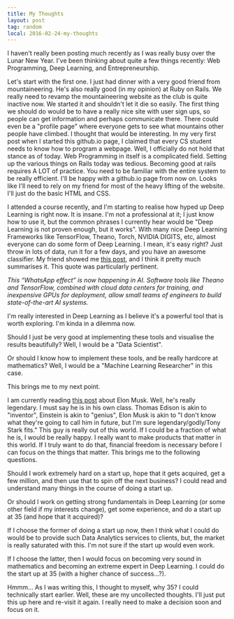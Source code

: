 ```yaml
---
title: My Thoughts
layout: post
tag: random
local: 2016-02-24-my-thoughts
---
```


I haven't really been posting much recently as I was really busy over the Lunar New Year. I've been thinking about quite a few things recently: Web Programming, Deep Learning, and Entrepreneurship.

Let's start with the first one. I just had dinner with a very good friend from mountaineering. He's also really good (in my opinion) at Ruby on Rails. We really need to revamp the mountaineering website as the club is quite inactive now. We started it and shouldn't let it die so easily. The first thing we should do would be to have a really nice site with user sign ups, so people can get information and perhaps communicate there. There could even be a "profile page" where everyone gets to see what mountains other people have climbed. I thought that would be interesting. In my very first post when I started this github.io page, I claimed that every CS student needs to know how to program a webpage. Well, I officially do not hold that stance as of today. Web Programming in itself is a complicated field. Setting up the various things on Rails today was tedious. Becoming good at rails requires A LOT of practice. You need to be familiar with the entire system to be really efficient. I'll be happy with a github.io page from now on. Looks like I'll need to rely on my friend for most of the heavy lifting of the website. I'll just do the basic HTML and CSS.

I attended a course recently, and I'm starting to realise how hyped up Deep Learning is right now. It is insane. I'm not a professional at it; I just know how to use it, but the common phrases I currently hear would be "Deep Learning is not proven enough, but it works". With many nice Deep Learning Frameworks like TensorFlow, Theano, Torch, NVIDIA DIGITS, etc, almost everyone can do some form of Deep Learning. I mean, it's easy right? Just throw in lots of data, run it for a few days, and you have an awesome classifier. My friend showed me <a href="https://medium.com/@cdixon/what-s-next-in-computing-e54b870b80cc">this post</a>, and I think it pretty much summarises it. This quote was particularly pertinent.

<i>This “WhatsApp effect” is now happening in AI. Software tools like Theano and TensorFlow, combined with cloud data centers for training, and inexpensive GPUs for deployment, allow small teams of engineers to build state-of-the-art AI systems.</i>

I'm really interested in Deep Learning as I believe it's a powerful tool that is worth exploring. I'm kinda in a dilemma now. 

Should I just be very good at implementing these tools and visualise the results beautifully? Well, I would be a "Data Scientist".

Or should I know how to implement these tools, and be really hardcore at mathematics? Well, I would be a "Machine Learning Researcher" in this case.

This brings me to my next point.

I am currently reading <a href="http://waitbutwhy.com/2015/05/elon-musk-the-worlds-raddest-man.html">this post</a> about Elon Musk. Well, he's really legendary. I must say he is in his own class. Thomas Edison is akin to "inventor", Einstein is akin to "genius", Elon Musk is akin to "I don't know what they're going to call him in future, but I'm sure legendary/godly/Tony Stark fits." This guy is really out of this world. If I could be a fraction of what he is, I would be really happy. I really want to make products that matter in this world. If I truly want to do that, financial freedom is necessary before I can focus on the things that matter. This brings me to the following questions.

Should I work extremely hard on a start up, hope that it gets acquired, get a few million, and then use that to spin off the next business? I could read and understand many things in the course of doing a start up.

Or should I work on getting strong fundamentals in Deep Learning (or some other field if my interests change), get some experience, and do a start up at 35 (and hope that it acquired)?

If I choose the former of doing a start up now, then I think what I could do would be to provide such Data Analytics services to clients, but, the market is really saturated with this. I'm not sure if the start up would even work.

If I choose the latter, then I would focus on becoming very sound in mathematics and becoming an extreme expert in Deep Learning. I could do the start up at 35 (with a higher chance of success...?).

Hmmm... As I was writing this, I thought to myself, why 35? I could technically start earlier. Well, these are my uncollected thoughts. I'll just put this up here and re-visit it again. I really need to make a decision soon and focus on it.



